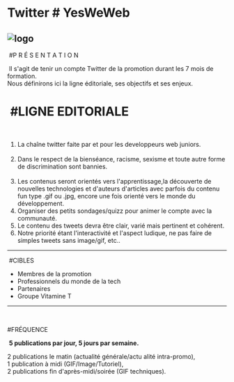 # Twitter # YesWeWeb
![logo](https://www.crhoy.com/wp-content/uploads/2012/03/twitter-evolution-360.jpg)
​
---
​
#P R É S E N T A T I O N  

​
Il s'agit de tenir un compte Twitter de la promotion durant les 7 mois de formation.  
​
Nous définirons ici la ligne éditoriale, ses objectifs et ses enjeux.  

​
#LIGNE EDITORIALE 
====
​
​
​
1. La chaîne twitter faite par et pour les developpeurs web juniors.  
​
2. Dans le respect de la bienséance, racisme, sexisme et toute autre forme de discrimination sont bannies.  
​
3. Les contenus seront orientés vers l'apprentissage,la découverte de nouvelles technologies et d'auteurs d'articles avec parfois du contenu fun type .gif ou .jpg, encore une fois orienté vers le monde du développement.
​
4. Organiser des petits sondages/quizz pour animer le compte avec la communauté.
​
5. Le contenu des tweets devra être clair, varié mais pertinent et cohérent.
​
6. Notre priorité étant l'interactivité et l'aspect ludique, ne pas faire de simples tweets sans image/gif, etc..
​
----
​
#CIBLES
​
- Membres de la promotion
- Professionnels du monde de la tech
- Partenaires
- Groupe Vitamine T
​
---
​

#FRÉQUENCE  

​
**5 publications par jour, 5 jours par semaine.**  

​2 publications le matin (actualité générale/actu alité intra-promo),   
1 publication à midi (GIF/Image/Tutoriel),  
2 publications fin d'après-midi/soirée (GIF techniques).